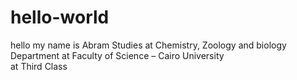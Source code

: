# hello-world
hello 
my name is Abram
Studies at Chemistry, Zoology and biology Department at Faculty of Science – Cairo University  
at	Third Class
